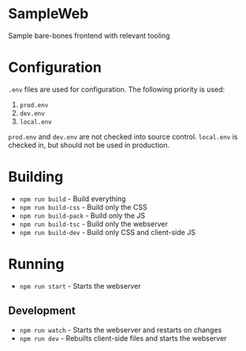 # SampleWeb

Sample bare-bones frontend with relevant tooling

# Configuration

`.env` files are used for configuration. The following priority is used:

1. `prod.env`
2. `dev.env`
3. `local.env`

`prod.env` and `dev.env` are not checked into source control. `local.env` is checked in, but should not be used in production.

# Building

- `npm run build` - Build everything
- `npm run build-css` - Build only the CSS
- `npm run build-pack` - Build only the JS
- `npm run build-tsc` - Build only the webserver
- `npm run build-dev` - Build only CSS and client-side JS

# Running

- `npm run start` - Starts the webserver

## Development

- `npm run watch` - Starts the webserver and restarts on changes
- `npm run dev` - Rebuilts client-side files and starts the webserver


